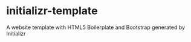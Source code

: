 # initializr-template
A website template with HTML5 Boilerplate and Bootstrap generated by Initializr
